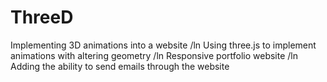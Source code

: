 # ThreeD
Implementing 3D animations into a website 
/ln Using three.js to implement animations with altering geometry
/ln Responsive portfolio website 
/ln Adding the ability to send emails through the website 

